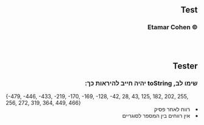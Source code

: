 <div dir="rtl">
  
## Test
### © Etamar Cohen
<br><br>
## Tester

### שימו לב, toString יהיה חייב להיראות כך:

<div dir="ltr">
{-479, -446, -433, -219, -170, -169, -128, -42, 28, 43, 125, 182, 202, 255, 256, 272, 319, 364, 449, 466} <br>
</div>
<li> רווח לאחר פסיק
<li>  אין רווחים בין המספר לסוגריים
